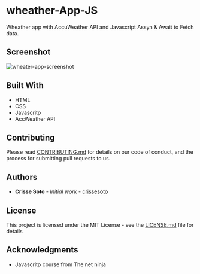 # wheather-App-JS

Wheather app with AccuWeather API and Javascript Assyn & Await to Fetch data.

## Screenshot

![wheater-app-screenshot](https://user-images.githubusercontent.com/46997688/71676242-0586b700-2d80-11ea-9e07-d2f51fefb1fc.png)


## Built With

* HTML
* CSS
* Javascritp
* AccWeather API

## Contributing

Please read [CONTRIBUTING.md](https://gist.github.com/d342609b41fd0c3780c821c973377013.git) for details on our code of conduct, and the process for submitting pull requests to us.

## Authors

* **Crisse Soto** - *Initial work* - [crissesoto](https://github.com/crissesoto)

## License

This project is licensed under the MIT License - see the [LICENSE.md](LICENSE.md) file for details

## Acknowledgments

* Javascritp course from The net ninja


